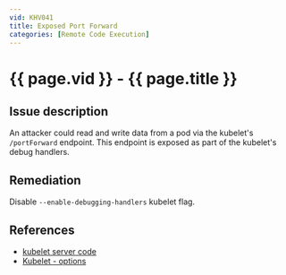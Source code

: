 ```yaml
---
vid: KHV041
title: Exposed Port Forward
categories: [Remote Code Execution]
---
```


# {{ page.vid }} - {{ page.title }}

## Issue description

An attacker could read and write data from a pod via the kubelet's `/portForward` endpoint. This endpoint is exposed as part of the kubelet's debug handlers.

## Remediation

Disable `--enable-debugging-handlers` kubelet flag.

## References

- [kubelet server code](https://github.com/kubernetes/kubernetes/blob/4a6935b31fcc4d1498c977d90387e02b6b93288f/pkg/kubelet/server/server.go)
- [Kubelet - options](https://kubernetes.io/docs/reference/command-line-tools-reference/kubelet/#options)